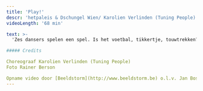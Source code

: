 ```yaml
---
title: 'Play!'
descr: 'hetpaleis & Dschungel Wien/ Karolien Verlinden (Tuning People)'
videoLength: '68 min'

text: >-
  'Zes dansers spelen een spel. Is het voetbal, tikkertje, touwtrekken? Rivaliteit, competitie en valsspelen loeren om de hoek. Ze nemen risico’s en breken spelregels, balanceren tussen plezier en ernst, tussen winnen en verliezen.Hoe lang blijft een spel een spel? Play! is een dansvoorstelling voor kinderen, geïnspireerd op Kinderspelen van Bruegel.In 1560 schilderde Bruegel zijn Kinderspelen: tachtig verschillende spelletjes op één doek. 459 jaar later spelen zes dansers in flitsende outfits er zoveel mogelijk in één uur!    

##### Credits

Choreograaf Karolien Verlinden (Tuning People)  
Foto Rainer Berson

Opname video door [Beeldstorm](http://www.beeldstorm.be) o.l.v. Jan Bosteels'
---
```

